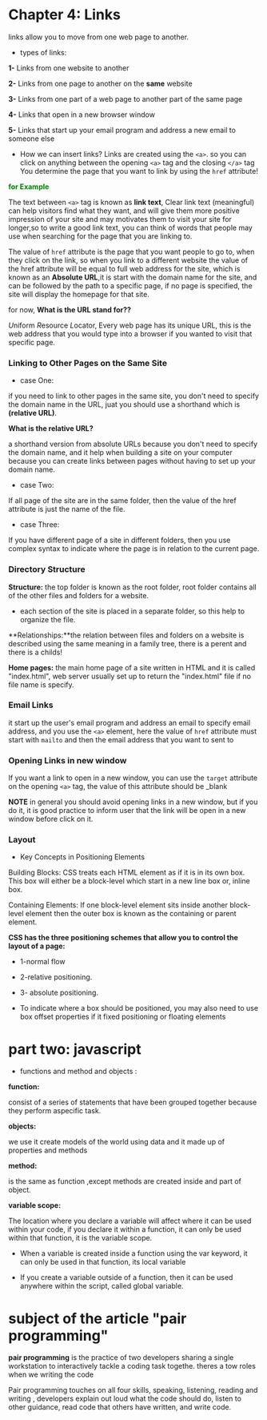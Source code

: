 # Chapter 4: Links
 
links allow you to move from one web page to another.
* types of links:

**1-** Links from one website to another

**2-** Links from one page to another on the **same** website

**3-** Links from one part of a web page to another part of the same page

**4-** Links that open in a new browser window

**5-** Links that start up your email program and address a new email to someone else

* How we can insert links?
Links are created using the `<a>`.
 so you can click on anything between the opening `<a>` tag and the closing `</a>` tag You determine the page that you want to link by using the `href` attribute!

 <span style="color:green"> **for Example**</spain>

 The text between `<a>` tag is known as **link text**, Clear link text (meaningful) can help visitors find what they want, and will give them more positive impression of your site and may motivates them to visit your site for longer,so to write a good link text, you can think of words that people may use when searching for the page that you are linking to.

The value of `href` attribute is the page that you want people to go to, when they click on the link, so when you link to a different website the value of the href
attribute will be equal to full web address for the site, which is known as an **Absolute URL**,it is start with the domain name for the site, and can be followed by the path to a specific page, if no page is specified, the site will display the
homepage for that site.

for now, **What is the URL stand for??**

*U*niform *R*esource *L*ocator, Every web page has its unique URL, this is the web address that you would type into a browser if you wanted to visit that specific page.

### **Linking to Other Pages on the Same Site**

* case One:

if you need to link to other pages in the same site, you don't need to specify the
domain name in the URL, juat you should use a shorthand which is **(relative URL)**.

**What is the relative URL?**

a shorthand version from absolute URLs because you don't need to specify the domain name, and it help when building a site on your computer because you can create links between pages without having to set up your domain name.

* case Two:

If all page of the site are in the same folder, then the value
of the href attribute is just the name of the file.

* case Three:

If you have different page of a site in different folders, then you use complex syntax to indicate where the page is in relation to the current page.

### **Directory Structure**

**Structure:** the top folder is known as the root folder, root folder contains all of the other files and folders for a website.

* each section of the site is placed
in a separate folder, so this help to organize the file.

**Relationships:**the relation between files and folders on a website is described using the same meaning in a family tree, there is a perent and there is a childs!

**Home pages:** the main home page of a site
written in HTML and it is called "index.html", web server usually set up
to return the "index.html" file if no file name is specify.

### **Email Links**

it start up the user's email program and address an email to specify email address, and you use the `<a>` element, here the value of `href` attribute must  start with `mailto` and then the email address that  you want to sent to

### **Opening Links in new window**

If you want a link to open in a new window, you can use the `target` attribute on the opening `<a>` tag, the value of this attribute should be _blank


**NOTE** in general you should avoid opening links in a new window, but if you do it, it is good practice to inform user that the link will be open in a new window before click on it.

### Layout

* Key Concepts in Positioning Elements

Building Blocks: CSS treats each HTML element as if it is in its own box. This box will either be a block-level which start in a new line box or, inline box. 

Containing Elements: If one block-level element sits inside another block-level element then the outer box is known as the containing or parent element.

**CSS has the three positioning schemes that allow you to control the layout of a page:**

* 1-normal flow

* 2-relative positioning.

* 3- absolute positioning.

* To indicate where a box should be positioned, you may also need to use box offset properties if it fixed positioning or floating elements

# part two: javascript

* functions and method and objects : 

**function:** 

consist of a series of statements that have been grouped together because they perform aspecific task. 

**objects:**

 we use it create models of the world using data and it made up of properties and methods

**method:**

 is the same as function ,except methods are created inside and part of object.


**variable scope:**

The location where you declare a variable will affect where it can be used within your code, if you declare it within a function, it can only be used within that function, it is the variable scope.

* When a variable is created inside a function using the var keyword, it can only be used in that function, its local variable

* If you create a variable outside of a function, then it can be used anywhere within the script, called global variable.

# subject of the article  "pair programming" 

**pair programming** is the practice of two developers sharing a single workstation to interactively tackle a coding task togethe. theres a tow roles when we writing the code

Pair programming touches on all four skills, speaking, listening, reading and writing , developers explain out loud what the code should do, listen to other guidance, read code that others have written, and write code.



